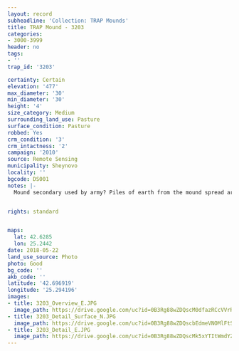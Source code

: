```yaml
---
layout: record
subheadline: 'Collection: TRAP Mounds'
title: TRAP Mound - 3203
categories:
- 3000-3999
header: no
tags:
- ''
trap_id: '3203'

certainty: Certain
elevation: '477'
max_diameter: '30'
min_diameter: '30'
height: '4'
size_category: Medium
surrounding_land_use: Pasture
surface_condition: Pasture
robbed: Yes
crm_condition: '3'
crm_intactness: '2'
campaign: '2010'
source: Remote Sensing
municipality: Sheynovo
locality: ''
bgcode: DS001
notes: |-
  Mound secondary used by army? Piles of earth from the mound spread around. Very destructed.


rights: standard


maps:
  lat: 42.6285
  lon: 25.2442
date: 2018-05-22
land_use_source: Photo
photo: Good
bg_code: ''
akb_code: ''
latitude: '42.696919'
longitude: '25.294196'
images:
- title: 3203_Overview_E.JPG
  image_path: https://drive.google.com/uc?id=0B3Rg88wZDQscM0dfazRCcVVrRWM
- title: 3203_Detail_Surface_N.JPG
  image_path: https://drive.google.com/uc?id=0B3Rg88wZDQscbEdmeVNOMlFtSkU
- title: 3203_Detail_E.JPG
  image_path: https://drive.google.com/uc?id=0B3Rg88wZDQscMk5xYTItWmdYZEE
---
```


